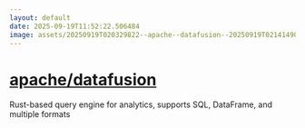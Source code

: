 ```yaml
---
layout: default
date: 2025-09-19T11:52:22.506484
image: assets/20250919T020329822--apache--datafusion--20250919T021414900--cropped.png
---
```


# [apache/datafusion](https://github.com/apache/datafusion)

Rust-based query engine for analytics, supports SQL, DataFrame, and multiple formats

